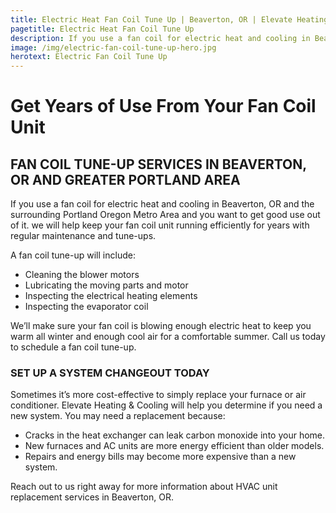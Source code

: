 ```yaml
---
title: Electric Heat Fan Coil Tune Up | Beaverton, OR | Elevate Heating & Cooling, LLC
pagetitle: Electric Heat Fan Coil Tune Up
description: If you use a fan coil for electric heat and cooling in Beaverton, OR & the surrounding Portland Oregon Metro Area and you want to get good use out of it.
image: /img/electric-fan-coil-tune-up-hero.jpg
herotext: Electric Fan Coil Tune Up
---
```


# Get Years of Use From Your Fan Coil Unit

## FAN COIL TUNE-UP SERVICES IN BEAVERTON, OR AND GREATER PORTLAND AREA

If you use a fan coil for electric heat and cooling in Beaverton, OR and the surrounding Portland Oregon Metro Area and you want to get good use out of it. we will help keep your fan coil unit running efficiently for years with regular maintenance and tune-ups. 

A fan coil tune-up will include:

- Cleaning the blower motors
- Lubricating the moving parts and motor
- Inspecting the electrical heating elements
- Inspecting the evaporator coil

We’ll make sure your fan coil is blowing enough electric heat to keep you warm all winter and enough cool air for a comfortable summer. Call us today to schedule a fan coil tune-up.

### SET UP A SYSTEM CHANGEOUT TODAY

Sometimes it’s more cost-effective to simply replace your furnace or air conditioner. Elevate Heating & Cooling will help you determine if you need a new system. You may need a replacement because:

- Cracks in the heat exchanger can leak carbon monoxide into your home.
- New furnaces and AC units are more energy efficient than older models.
- Repairs and energy bills may become more expensive than a new system.

Reach out to us right away for more information about HVAC unit replacement services in Beaverton, OR.